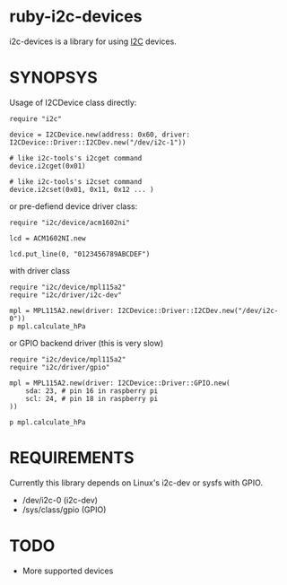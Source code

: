 ruby-i2c-devices
================

i2c-devices is a library for using [I2C]( http://www.i2c-bus.org/ ) devices.

SYNOPSYS
========

Usage of I2CDevice class directly:

```
require "i2c"

device = I2CDevice.new(address: 0x60, driver: I2CDevice::Driver::I2CDev.new("/dev/i2c-1"))

# like i2c-tools's i2cget command
device.i2cget(0x01)

# like i2c-tools's i2cset command
device.i2cset(0x01, 0x11, 0x12 ... )

```

or pre-defiend device driver class:

```
require "i2c/device/acm1602ni"

lcd = ACM1602NI.new

lcd.put_line(0, "0123456789ABCDEF")
```


with driver class

```
require "i2c/device/mpl115a2"
require "i2c/driver/i2c-dev"

mpl = MPL115A2.new(driver: I2CDevice::Driver::I2CDev.new("/dev/i2c-0"))
p mpl.calculate_hPa
```

or GPIO backend driver (this is very slow)

```
require "i2c/device/mpl115a2"
require "i2c/driver/gpio"

mpl = MPL115A2.new(driver: I2CDevice::Driver::GPIO.new(
	sda: 23, # pin 16 in raspberry pi
	scl: 24, # pin 18 in raspberry pi
))

p mpl.calculate_hPa

```

REQUIREMENTS
============

Currently this library depends on Linux's i2c-dev or sysfs with GPIO.

 * /dev/i2c-0 (i2c-dev)
 * /sys/class/gpio (GPIO)

TODO
====

 * More supported devices
